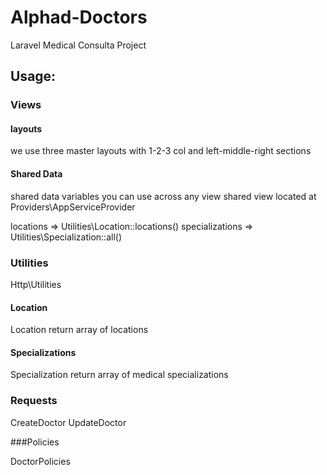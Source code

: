 # Alphad-Doctors

Laravel Medical Consulta Project


## Usage:

### Views

#### layouts

we use three master layouts with 1-2-3 col and
left-middle-right sections   

#### Shared Data 

shared data variables you can use across any view
shared view located at Providers\AppServiceProvider

locations => Utilities\Location::locations()
specializations => Utilities\Specialization::all()

### Utilities

Http\Utilities

#### Location

Location return array of locations

#### Specializations

Specialization return array of medical specializations

### Requests

CreateDoctor
UpdateDoctor

###Policies

DoctorPolicies